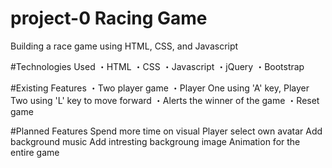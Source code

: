 # project-0 Racing Game
Building a race game using HTML, CSS, and Javascript

#Technologies Used
・HTML
・CSS
・Javascript
・jQuery
・Bootstrap

#Existing Features
・Two player game
・Player One using 'A' key, Player Two using 'L' key to move forward
・Alerts the winner of the game
・Reset game

#Planned Features
Spend more time on visual
Player select own avatar
Add background music
Add intresting backgroung image
Animation for the entire game
